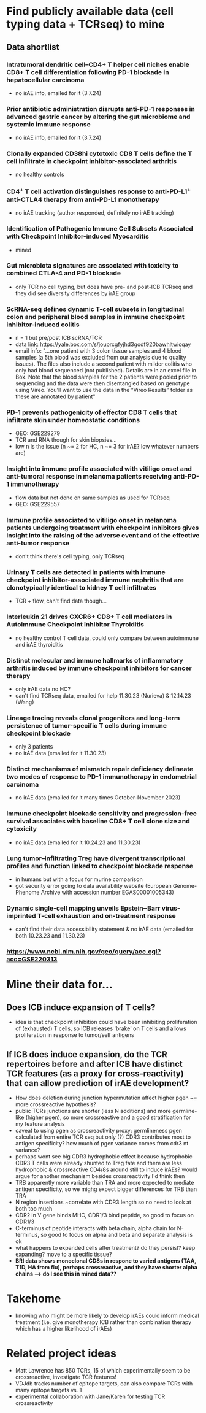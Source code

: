 # Find publicly available data (cell typing data + TCRseq) to mine
## Data shortlist
### Intratumoral dendritic cell–CD4+ T helper cell niches enable CD8+ T cell differentiation following PD-1 blockade in hepatocellular carcinoma
 - no irAE info, emailed for it (3.7.24)
### Prior antibiotic administration disrupts anti-PD-1 responses in advanced gastric cancer by altering the gut microbiome and systemic immune response
 - no irAE info, emailed for it (3.7.24)
### Clonally expanded CD38hi cytotoxic CD8 T cells define the T cell infiltrate in checkpoint inhibitor-associated arthritis
 - no healthy controls
### CD4<sup>+</sup> T cell activation distinguishes response to anti-PD-L1<sup>+</sup> anti-CTLA4 therapy from anti-PD-L1 monotherapy
 - no irAE tracking (author responded, definitely no irAE tracking)
### Identification of Pathogenic Immune Cell Subsets Associated with Checkpoint Inhibitor-induced Myocarditis
 - mined
### Gut microbiota signatures are associated with toxicity to combined CTLA-4 and PD-1 blockade
 - only TCR no cell typing, but does have pre- and post-ICB TCRseq and they did see diversity differences by irAE group
### ScRNA-seq defines dynamic T-cell subsets in longitudinal colon and peripheral blood samples in immune checkpoint inhibitor-induced colitis
 - n = 1 but pre/post ICB scRNA/TCR
 - data link: https://yale.box.com/s/jouprcgfyjhd3godf920bawhltwicqay
 - email info: "...one patient with 3 colon tissue samples and 4 blood samples (a 5th blood was excluded from our analysis due to quality issues). The files also include a second patient with milder colitis who only had blood sequenced (not published). Details are in an excel file in Box. Note that the blood samples for the 2 patients were pooled prior to sequencing and the data were then disentangled based on genotype using Vireo. You’ll want to use the data in the “Vireo Results” folder as these are annotated by patient"
### PD-1 prevents pathogenicity of effector CD8 T cells that infiltrate skin under homeostatic conditions
 - GEO: GSE229279
 - TCR and RNA though for skin biopsies...
 - low n is the issue (n ~= 2 for HC, n ~= 3 for irAE? low whatever numbers are)
### Insight into immune profile associated with vitiligo onset and anti-tumoral response in melanoma patients receiving anti-PD-1 immunotherapy
 - flow data but not done on same samples as used for TCRseq
 - GEO: GSE229557
### Immune profile associated to vitiligo onset in melanoma patients undergoing treatment with checkpoint inhibitors gives insight into the raising of the adverse event and of the effective anti-tumor response
 - don't think there's cell typing, only TCRseq
### Urinary T cells are detected in patients with immune checkpoint inhibitor-associated immune nephritis that are clonotypically identical to kidney T cell infiltrates
 - TCR + flow, can't find data though...
### Interleukin 21 drives CXCR6+ CD8+ T cell mediators in Autoimmune Checkpoint Inhibitor Thyroiditis
 - no healthy control T cell data, could only compare between autoimmune and irAE thyroiditis
### Distinct molecular and immune hallmarks of inflammatory arthritis induced by immune checkpoint inhibitors for cancer therapy
 - only irAE data no HC?
 - can't find TCRseq data, emailed for help 11.30.23 (Nurieva) & 12.14.23 (Wang)
### Lineage tracing reveals clonal progenitors and long-term persistence of tumor-specific T cells during immune checkpoint blockade
 - only 3 patients
 - no irAE data (emailed for it 11.30.23)
### Distinct mechanisms of mismatch repair deficiency delineate two modes of response to PD-1 immunotherapy in endometrial carcinoma
 - no irAE data (emailed for it many times October-November 2023)
### Immune checkpoint blockade sensitivity and progression-free survival associates with baseline CD8+ T cell clone size and cytoxicity
 - no irAE data (emailed for it 10.24.23 and 11.30.23)
### Lung tumor–infiltrating Treg have divergent transcriptional profiles and function linked to checkpoint blockade response
 - in humans but with a focus for murine comparison
 - got security error going to data availability website (European Genome-Phenome Archive with accession number EGAS00001005343)
### Dynamic single-cell mapping unveils Epstein‒Barr virus-imprinted T-cell exhaustion and on-treatment response
 - can't find their data accessibility statement & no irAE data (emailed for both 10.23.23 and 11.30.23)
### https://www.ncbi.nlm.nih.gov/geo/query/acc.cgi?acc=GSE220313

# Mine their data for...
## Does ICB induce expansion of T cells?
 - idea is that checkpoint inhibition could have been inhibiting proliferation of (exhausted) T cells, so ICB releases 'brake' on T cells and allows proliferation in response to tumor/self antigens
## If ICB does induce expansion, do the TCR repertoires before and after ICB have distinct TCR features (as a proxy for cross-reactivity) that can allow prediction of irAE development?
 - How does deletion during junction hypermutation affect higher pgen ~= more crossreactive hypothesis?
 - public TCRs junctions are shorter (less N additions) and more germline-like (higher pgen), so more crossreactive and a good stratification for my feature analysis
 - caveat to using pgen as crossreactivity proxy: germlineness pgen calculated from entire TCR seq but only (?) CDR3 contributes most to antigen specificity? how much of pgen variance comes from cdr3 nt variance?
 - perhaps wont see big CDR3 hydrophobic effect because hydrophobic CDR3 T cells were already shunted to Treg fate and there are less hydrophobic & crossreactive CD4/8s around still to induce irAEs? would argue for another mechanism besides crossreactivity I'd think then
 - TRB apparently more variable than TRA and more expected to mediate antigen specificity, so we mighg expect bigger differences for TRB than TRA
 - N region insertions ~correlate with CDR3 length so no need to look at both too much
 - CDR2 in V gene binds MHC, CDR1/3 bind peptide, so good to focus on CDR1/3
 - C-terminus of peptide interacts with beta chain, alpha chain for N-terminus, so good to focus on alpha and beta and separate analysis is ok
 - what happens to expanded cells after treatment? do they persist? keep expanding? move to a specific tissue?
 - **BRI data shows monoclonal CD8s in respone to varied antigens (TAA, T1D, HA from flu), perhaps crossreactive, and they have shorter alpha chains --> do I see this in mined data??**

# Takehome
 - knowing who might be more likely to develop irAEs could inform medical treatment (i.e. give monotherapy ICB rather than combination therapy which has a higher likelihood of irAEs)

# Related project ideas
 - Matt Lawrence has 850 TCRs, 15 of which experimentally seem to be crossreactive, investigate TCR features!
 - VDJdb tracks number of epitope targets, can also compare TCRs with many epitope targets vs. 1
 - experimental collaboration with Jane/Karen for testing TCR crossreactivity